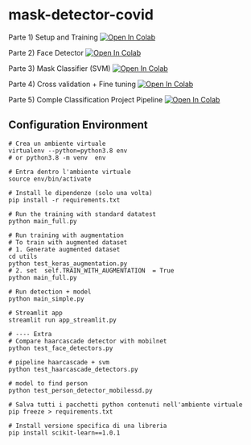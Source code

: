 # mask-detector-covid


Parte 1)  Setup and Training [![Open In Colab](https://colab.research.google.com/assets/colab-badge.svg)](https://colab.research.google.com/github/visiont3lab/mask-detector-covid/blob/main/notebooks/Project_Covid_Mask_Classifier_Part1.ipynb)

Parte 2)  Face Detector [![Open In Colab](https://colab.research.google.com/assets/colab-badge.svg)](https://colab.research.google.com/github/visiont3lab/mask-detector-covid/blob/main/notebooks/Project_Covid_Mask_Classifier_Part2.ipynb)

Parte 3)  Mask Classifier (SVM) [![Open In Colab](https://colab.research.google.com/assets/colab-badge.svg)](https://colab.research.google.com/github/visiont3lab/mask-detector-covid/blob/main/notebooks/Project_Covid_Mask_Classifier_Part3.ipynb)

Parte 4)  Cross validation + Fine tuning [![Open In Colab](https://colab.research.google.com/assets/colab-badge.svg)](https://colab.research.google.com/github/visiont3lab/mask-detector-covid/blob/main/notebooks/Project_Covid_Mask_Classifier_Part4.ipynb)


Parte 5)  Comple Classification Project Pipeline [![Open In Colab](https://colab.research.google.com/assets/colab-badge.svg)](https://colab.research.google.com/github/visiont3lab/mask-detector-covid/blob/main/notebooks/Classification_Project.ipynb)



## Configuration  Environment 

```
# Crea un ambiente virtuale
virtualenv --python=python3.8 env
# or python3.8 -m venv  env

# Entra dentro l'ambiente virtuale
source env/bin/activate

# Install le dipendenze (solo una volta)
pip install -r requirements.txt

# Run the training with standard datatest
python main_full.py

# Run training with augmentation
# To train with augmented dataset
# 1. Generate augmented dataset 
cd utils
python test_keras_augmentation.py
# 2. set  self.TRAIN_WITH_AUGMENTATION  = True
python main_full.py

# Run detection + model
python main_simple.py

# Streamlit app
streamlit run app_streamlit.py

# ---- Extra
# Compare haarcascade detector with mobilnet
python test_face_detectors.py

# pipeline haarcascade + svm
python test_haarcascade_detectors.py

# model to find person
python test_person_detector_mobilessd.py

```

```
# Salva tutti i pacchetti python contenuti nell'ambiente virtuale
pip freeze > requirements.txt

# Install versione specifica di una libreria
pip install scikit-learn==1.0.1
```
